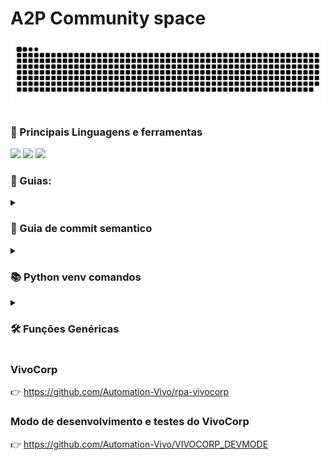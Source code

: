# A2P Community space

<picture>
  <source
    media="(prefers-color-scheme: dark)"
    srcset="https://raw.githubusercontent.com/platane/snk/output/github-contribution-grid-snake-dark.svg"
  />
  <source
    media="(prefers-color-scheme: light)"
    srcset="https://raw.githubusercontent.com/platane/snk/output/github-contribution-grid-snake.svg"
  />
  <img
    alt="github contribution grid snake animation"
    src="https://raw.githubusercontent.com/platane/snk/output/github-contribution-grid-snake.svg"
  />
</picture>

### 🧰 Principais Linguagens e ferramentas
<p>
  <img src="https://cdn.jsdelivr.net/gh/devicons/devicon/icons/python/python-original.svg" width="40px"/>
  <img src="https://cdn.jsdelivr.net/gh/devicons/devicon/icons/jupyter/jupyter-original-wordmark.svg" width="40px"/>
  <img src="https://cdn.jsdelivr.net/gh/devicons/devicon/icons/javascript/javascript-original.svg" width="40px"/>
</p>

### 📘​ Guias:
<details>
    <summary><h3>🦊​ Guia de commit semantico</h3></summary>
    
    ## build
    build: Alterações que afetam o sistema de construção ou dependências externas (escopos de exemplo: gulp, broccoli, npm);

    ## ci
    ci: Changes to our CI configuration files and scripts (example scopes: Travis, Circle, BrowserStack, SauceLabs);

    ## docs
    docs: referem-se a inclusão ou alteração somente de arquivos de documentação;

    ## feat
    feat: Tratam adições de novas funcionalidades ou de quaisquer outras novas implantações ao código;

    ## fix
    fix: Essencialmente definem o tratamento de correções de bugs;

    ## perf
    perf: Uma alteração de código que melhora o desempenho;

    ## refactor
    refactor: Tipo utilizado em quaisquer mudanças que sejam executados no código, porém não alterem a funcionalidade final da tarefa impactada;

    ## style
    exemplostyle: Alterações referentes a formatações na apresentação do código que não afetam o significado do código, como por 
    exemplo: espaço em branco, formatação, ponto e vírgula ausente etc;

    ## test
    test: Adicionando testes ausentes ou corrigindo testes existentes nos processos de testes automatizados (TDD);

    ## chore
    chore: Atualização de tarefas que não ocasionam alteração no código de produção, mas mudanças de ferramentas, mudanças de configuração e bibliotecas que realmente não entram em produção;
    
    ## env
    env: basicamente utilizado na descrição de modificações ou adições em arquivos de configuração em processos e métodos de integração contínua (CI), como parâmetros em arquivos de configuração de containers.
</details>

<details>
    <summary><h3>📚​ Python venv comandos </h3></summary>
    Antes de criar sua venv lembresse de deixala fora do projeto ou adicione-a ao seu gitignore para que não suba esses arquivo para o Git.

    ## Criar venv:
    python -m venv venv

    ## Ativar venv:
    cmd: venv\Scripts\Activate
    bash: source venv/Scripts/activate 

    ##Criar lista de bibliotecas "requirements.txt"
    pip freeze > requirements.txt

    ## Instalar bibliotecas do arquivo "requirements.txt":
    pip install -r requirements.txt
</details>
<details>
    <summary><h3>🛠️​​ Funções Genéricas </h3></summary>
    """
  
      def deep_search(driver, tag, nome, show=False):
          
          list_elements = driver.find_elements(By.TAG_NAME, tag)
          for line in list_elements:
              try:
                  text_line = line.text
                  if show == True:
                      print(text_line)
              except Exception as e:
                  print('erro: ', e)
              if nome == text_line:
                  line.click(),sleep(3)
                  break
              
          return line
      
      def count_lines_table(driver, NTable):
          thead = driver.find_elements(By.TAG_NAME, 'thead')[NTable].find_element(By.XPATH, './parent::table/parent::div/parent::div/parent::div')
          nlinhas= len(thead.find_elements(By.TAG_NAME, 'tr')) -2 
          return nlinhas
      
      def search_cell(driver, NTable:int, Nrow, NColumn):
          thead = driver.find_elements(By.TAG_NAME, 'thead')[NTable].find_element(By.XPATH, './parent::table/parent::div/parent::div/parent::div')
          tbody = thead.find_elements(By.TAG_NAME,'tbody')[0].find_elements(By.TAG_NAME,'tr')[Nrow].find_elements(By.TAG_NAME,'td')[NColumn]
      
          return tbody
      
      def checked_icon(driver,Ntable, Column):
          lista_checados = []
          nlinhas = count_lines_table(driver, Ntable) + 1
          for _ in range(nlinhas):
              print(_)
              sleep(3)
              try:
                  ischeck = search_cell(driver, Ntable, _, Column).find_element(By.XPATH,'img').get_attribute('src').split("/")[-1]
                  print(ischeck,"HDGVJBFVFHJVBD")
                  if ischeck == 'check_d.gif':
                      sleep(3)
                      Column_NS = search_cell(driver, Ntable, _, 20).text
                      lista_checados.append(Column_NS)
              except Exception as e:
                  print('Image check not found',e)
                  
          return lista_checados
      
      def ordenamento_checked_icons(Column_EnviadoAtlys, Column_AtualizadoAtlys):
          sorting = []
      
          for _ in Column_EnviadoAtlys:
              if _ in Column_AtualizadoAtlys:
                  sorting.append(_)
          print(sorting)
          return sorting    
  """
</details>

### VivoCorp
👉 https://github.com/Automation-Vivo/rpa-vivocorp


### Modo de desenvolvimento e testes do VivoCorp
👉 https://github.com/Automation-Vivo/VIVOCORP_DEVMODE


